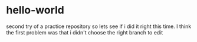 # hello-world
second try of a practice repository
so lets see if i did it right this time. 
I think the first problem was that i didn't choose the right branch to edit
